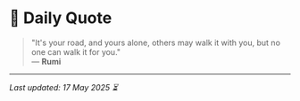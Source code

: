 # 📜 Daily Quote

> "It's your road, and yours alone, others may walk it with you, but no one can walk it for you."  
> — **Rumi**

---

_Last updated: 17 May 2025 ⏳_
